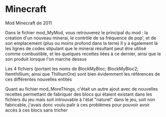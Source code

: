 # Minecraft
Mod Minecraft de 2011


Dans le fichier mod_MyMod, vous retrouverez le principal du mod : la création d'un nouveau minerai, le contrôle de sa fréquence de pop', et de son emplacement (plus ou moins profond dans la terre)
Il y a également là les lignes de codes stipulant que le minerai résultant peut être utilisé comme combustible, et les quelques recettes liées à ce dernier, ainsi que le son produit lorsque l'on marche dessus

Les 4 fichiers (portant les noms de BlockMyBloc; BlockMyBloc2; Itemthillium; ainsi que ThilliumOre) sont bien évidemment les références de ces différentes nouvelles entités

Quant au fichier mod_MoreThings, c'était un autre ajout avec de nouvelles recettes permettant de fabriquer des blocs qui étaient existant dans les fichiers du jeu mais soit introuvable à l'état "naturel" dans le jeu, soit non fabricable, j'avais donc voulu palir à ces problèmes pour pouvoir avoir accès à ces blocs sans tricher
